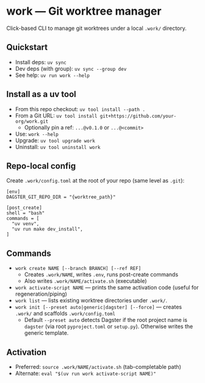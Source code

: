 work — Git worktree manager
===========================

Click-based CLI to manage git worktrees under a local `.work/` directory.

Quickstart
----------

- Install deps: `uv sync`
- Dev deps (with group): `uv sync --group dev`
- See help: `uv run work --help`

Install as a uv tool
--------------------

- From this repo checkout: `uv tool install --path .`
- From a Git URL: `uv tool install git+https://github.com/your-org/work.git`
  - Optionally pin a ref: `...@v0.1.0` or `...@<commit>`
- Use: `work --help`
- Upgrade: `uv tool upgrade work`
- Uninstall: `uv tool uninstall work`

Repo-local config
-----------------

Create `.work/config.toml` at the root of your repo (same level as `.git`):

```
[env]
DAGSTER_GIT_REPO_DIR = "{worktree_path}"

[post_create]
shell = "bash"
commands = [
  "uv venv",
  "uv run make dev_install",
]
```

Commands
--------

- `work create NAME [--branch BRANCH] [--ref REF]`
  - Creates `.work/NAME`, writes `.env`, runs post-create commands
  - Also writes `.work/NAME/activate.sh` (executable)
- `work activate-script NAME` — prints the same activation code (useful for regeneration/piping)
- `work list` — lists existing worktree directories under `.work/`.
- `work init [--preset auto|generic|dagster] [--force]` — creates `.work/` and scaffolds `.work/config.toml`
  - Default `--preset auto` detects Dagster if the root project name is `dagster` (via root `pyproject.toml` or `setup.py`). Otherwise writes the generic template.

Activation
----------

- Preferred: `source .work/NAME/activate.sh` (tab-completable path)
- Alternate: `eval "$(uv run work activate-script NAME)"`
